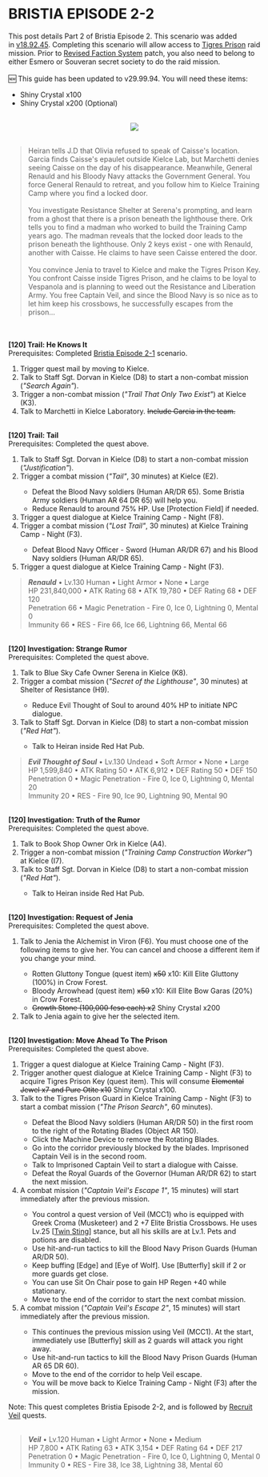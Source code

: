 # BRISTIA EPISODE 2-2

<div class="post-body entry-content float-container" id="post-body-1538477520858775600">
This post details Part 2 of Bristia Episode 2. This scenario was added in&nbsp;<a href="http://ge.hanbiton.com/NewsInfo/UpdateCompleteView.aspx?postKey=245784">v18.92.45</a>. Completing this scenario will allow access to <a href="http://yumememoria.tumblr.com/post/58545839846/tigres-camp-raid-tigres-de-la-carcel">Tigres Prison</a> raid mission. Prior to <a href="http://starstorm-ge.blogspot.com/2013/09/update-preview-revised-faction-system.html">Revised Faction System</a> patch, you also need to belong to either Esmero or Souveran secret society to do the raid mission.<br>
<br>
🆕 This guide has been updated to v29.99.94. You will need these items:<br>
<ul>
<li>Shiny Crystal x100</li>
<li>Shiny Crystal x200 (Optional)</li>
</ul>
<br>
<div class="separator" style="clear: both; text-align: center;">
<a href="//2.bp.blogspot.com/-T4iCVr16G84/UXlEuf4mnYI/AAAAAAAAClM/44iK_l0uH7A/s1600/pv1304-scenario22.jpg" imageanchor="1" style="margin-left: 1em; margin-right: 1em;"><img border="0" src="https://2.bp.blogspot.com/-T4iCVr16G84/UXlEuf4mnYI/AAAAAAAAClM/44iK_l0uH7A/s1600/pv1304-scenario22.jpg"></a></div>
<br>
<blockquote>
Heiran tells J.D that Olivia refused to speak of Caisse's location. Garcia finds Caisse's epaulet outside Kielce Lab, but Marchetti denies seeing Caisse on the day of his disappearance. Meanwhile, General Renauld and his Bloody Navy attacks the Government General. You force General Renauld to retreat, and you follow him to Kielce Training Camp where you find a locked door.<br>
<br>
You investigate Resistance Shelter at Serena's prompting, and learn from a ghost that there is a prison beneath the lighthouse there. Ork tells you to find a madman who worked to build the Training Camp years ago. The madman reveals that the locked door leads to the prison beneath the lighthouse. Only 2 keys exist - one with Renauld, another with Caisse. He claims to have seen Caisse entered the door.<br>
<br>
You convince Jenia to travel to Kielce and make the Tigres Prison Key. You confront Caisse inside Tigres Prison, and he claims to be loyal to Vespanola and is planning to weed out the Resistance and Liberation Army. You free Captain Veil, and since the Blood Navy is so nice as to let him keep his crossbows, he successfully escapes from the prison...</blockquote>
<br>
<a name="more"></a><br>
<b>[120] Trail: He Knows It</b><br>
Prerequisites: Completed&nbsp;<a href="http://starstorm-ge.blogspot.com/2013/05/bristia-scenario-2.html">Bristia Episode 2-1</a>&nbsp;scenario.<br>
<ol>
<li>Trigger quest mail by moving to Kielce.</li>
<li>Talk to Staff Sgt. Dorvan in Kielce (D8) to start a non-combat mission (<i>"Search Again"</i>).</li>
<li>Trigger a non-combat mission (<i>"Trail That Only Two Exist"</i>) at Kielce (K3).</li>
<li>Talk to Marchetti in Kielce Laboratory. <strike>Include Garcia in the team.</strike></li>
</ol>
<br>
<b>[120] Trail: Tail</b><br>
Prerequisites: Completed the quest above.<br>
<ol>
<li>Talk to Staff Sgt. Dorvan in Kielce (D8) to start a non-combat mission (<i>"Justification"</i>).</li>
<li>Trigger a combat mission (<i>"Tail"</i>, 30 minutes) at Kielce (E2).</li>
<ul>
<li>Defeat the Blood Navy soldiers (Human AR/DR 65). Some Bristia Army soldiers (Human AR 64 DR 65) will help you.&nbsp;</li>
<li>Reduce Renauld to around 75% HP. Use [Protection Field] if needed.</li>
</ul>
<li>Trigger a quest dialogue at Kielce Training Camp - Night (F8).</li>
<li>Trigger a combat mission (<i>"Lost Trail"</i>, 30 minutes) at Kielce Training Camp - Night (F3).</li>
<ul>
<li>Defeat Blood Navy Officer - Sword (Human AR/DR 67) and his Blood Navy soldiers (Human AR/DR 65).</li>
</ul>
<li>Trigger a quest dialogue at Kielce Training Camp - Night (F3).</li>
</ol>
<blockquote>
<b><i>Renauld</i></b>&nbsp;• Lv.130 Human • Light Armor • None • Large<br>
HP 231,840,000 • ATK Rating 68 • ATK 19,780 • DEF Rating 68 • DEF 120<br>
Penetration 66 • Magic Penetration - Fire 0, Ice 0, Lightning 0, Mental 0<br>
Immunity 66 • RES - Fire 66, Ice 66, Lightning 66, Mental 66</blockquote>
<br>
<b>[120] Investigation: Strange Rumor</b><br>
Prerequisites: Completed the quest above.<br>
<ol>
<li>Talk to Blue Sky Cafe Owner Serena in Kielce (K8).</li>
<li>Trigger a combat mission (<i>"Secret of the Lighthouse"</i>, 30 minutes) at Shelter of Resistance (H9).</li>
<ul>
<li>Reduce Evil Thought of Soul to around 40% HP to initiate NPC dialogue.</li>
</ul>
<li>Talk to Staff Sgt. Dorvan in Kielce (D8) to start a non-combat mission (<i>"Red Hat"</i>).</li>
<ul>
<li>Talk to Heiran inside Red Hat Pub.</li>
</ul>
<ul></ul>
</ol>
<blockquote>
<b><i>Evil Thought of Soul</i></b>&nbsp;• Lv.130 Undead • Soft Armor • None • Large<br>
HP 1,599,840 • ATK Rating 50 • ATK 6,912 • DEF Rating 50 • DEF 150<br>
Penetration 0 • Magic Penetration - Fire 0, Ice 0, Lightning 0, Mental 20<br>
Immunity 20 • RES - Fire 90, Ice 90, Lightning 90, Mental 90</blockquote>
<br>
<b>[120] Investigation: Truth of the Rumor</b><br>
Prerequisites: Completed the quest above.<br>
<ol>
<li>Talk to Book Shop Owner Ork in Kielce (A4).</li>
<li>Trigger a non-combat mission (<i>"Training Camp Construction Worker"</i>) at Kielce (I7).</li>
<li>Talk to Staff Sgt. Dorvan in Kielce (D8) to start a non-combat mission (<i>"Red Hat"</i>).</li>
<ul>
<li>Talk to Heiran inside Red Hat Pub.</li>
</ul>
</ol>
<br>
<b>[120] Investigation: Request of Jenia</b><br>
Prerequisites: Completed the quest above.<br>
<ol>
<li>Talk to Jenia the Alchemist in Viron (F6). You must choose one of the following items to give her. You can cancel and choose a different item if you change your mind.</li>
<ul>
<li>Rotten Gluttony Tongue (quest item) <strike>x50</strike> x10: Kill Elite Gluttony (100%) in Crow Forest.</li>
<li>Bloody Arrowhead (quest item) <strike>x50</strike> x10: Kill Elite Bow Garas (20%) in Crow Forest.</li>
<li><strike>Growth Stone (100,000 feso each) x2</strike> Shiny Crystal x200</li>
</ul>
<li>Talk to Jenia again to give her the selected item.</li>
</ol>
<br>
<b>[120] Investigation: Move Ahead To The Prison</b><br>
Prerequisites: Completed the quest above.<br>
<ol>
<li>Trigger a quest dialogue at&nbsp;Kielce Training Camp - Night (F3).&nbsp;</li>
<li>Trigger another quest dialogue at&nbsp;Kielce Training Camp - Night (F3) to acquire Tigres Prison Key (quest item). This will consume <strike>Elemental Jewel x7 and Pure Otite x10</strike> Shiny Crystal x100.</li>
<li>Talk to the Tigres Prison Guard in Kielce Training Camp - Night (F3) to start a combat mission (<i>"The Prison Search"</i>, 60 minutes).&nbsp;</li>
<ul>
<li>Defeat the Blood Navy soldiers (Human AR/DR 50) in the first room to the right of the Rotating Blades (Object AR 150).</li>
<li>Click the Machine Device to remove the Rotating Blades.</li>
<li>Go into the corridor previously blocked by the blades. Imprisoned Captain Veil is in the second room.</li>
<li>Talk to Imprisoned Captain Veil to start a dialogue with Caisse.</li>
<li>Defeat the Royal Guards of the Governor (Human AR/DR 62) to start the next mission.</li>
</ul>
<li>A combat mission (<i>"Captain Veil's Escape 1"</i>, 15 minutes) will start immediately after the previous mission.</li>
<ul>
<li>You control a quest version of Veil (MCC1) who is equipped with Greek Croma (Musketeer) and 2 +7 Elite Bristia Crossbows. He uses Lv.25 [<a href="http://bluemoonwalzer.blogspot.com/2013/05/twin-sting.html">Twin Sting</a>] stance, but all his skills are at Lv.1. Pets and potions are disabled.</li>
<li>Use hit-and-run tactics to kill the Blood Navy Prison Guards (Human AR/DR 50).</li>
<li>Keep buffing [Edge] and [Eye of Wolf]. Use [Butterfly] skill if 2 or more guards get close.</li>
<li>You can use Sit On Chair pose to gain HP Regen +40 while stationary.</li>
<li>Move to the end of the corridor to start the next combat mission.&nbsp;</li>
</ul>
<li>A combat mission (<i>"Captain Veil's Escape 2"</i>, 15 minutes) will start immediately after the previous mission.&nbsp;</li>
<ul>
<li>This continues the previous mission using Veil (MCC1). At the start, immediately use [Butterfly] skill as 2 guards will attack you right away.</li>
<li>Use hit-and-run tactics to kill the Blood Navy Prison Guards (Human AR 65 DR 60).</li>
<li>Move to the end of the corridor to help Veil escape.</li>
<li>You will be move back to Kielce Training Camp - Night (F3) after the mission.</li>
</ul>
</ol>
Note: This quest completes Bristia Episode 2-2, and is followed by <a href="http://starstorm-ge.blogspot.com/2013/07/recruit-veil.html">Recruit Veil</a>&nbsp;quests.<br>
<br>
<blockquote>
<b><i>Veil</i></b> • Lv.120 Human • Light Armor • None • Medium<br>
HP 7,800 • ATK Rating 63 • ATK 3,154 • DEF Rating 64 • DEF 217<br>
Penetration 0 • Magic Penetration - Fire 0, Ice 0, Lightning 0, Mental 0<br>
Immunity 0 • RES - Fire 38, Ice 38, Lightning 38, Mental 60</blockquote>
<br>
<br>
</div>